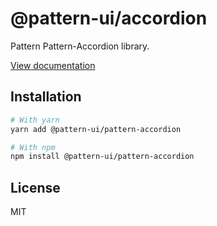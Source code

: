 # @pattern-ui/accordion

Pattern Pattern-Accordion library.

[View documentation](https://pattern.icu/)

## Installation

```sh
# With yarn
yarn add @pattern-ui/pattern-accordion

# With npm
npm install @pattern-ui/pattern-accordion
```

## License

MIT

